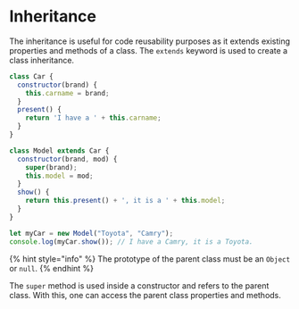 # Inheritance

The inheritance is useful for code reusability purposes as it extends existing properties and methods of a class. The `extends` keyword is used to create a class inheritance. &#x20;

```javascript
class Car {
  constructor(brand) {
    this.carname = brand;
  }
  present() {
    return 'I have a ' + this.carname;
  }
}

class Model extends Car {
  constructor(brand, mod) {
    super(brand);
    this.model = mod;
  }
  show() {
    return this.present() + ', it is a ' + this.model;
  }
}

let myCar = new Model("Toyota", "Camry");
console.log(myCar.show()); // I have a Camry, it is a Toyota.
```

{% hint style="info" %}
The prototype of the parent class must be an `Object` or `null`.&#x20;
{% endhint %}

The `super` method is used inside a constructor and refers to the parent class. With this, one can access the parent class properties and methods.

